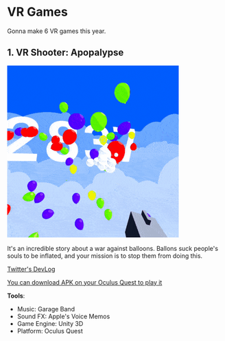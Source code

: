 # VR Games
Gonna make 6 VR games this year.

## 1. VR Shooter: Apopalypse

![VR Shooter: Apopalypse](apopalypse.gif)

It's an incredible story about a war against balloons. Ballons suck people's souls to be inflated, and your mission is to stop them from doing this.

[Twitter's DevLog](https://twitter.com/Volorf/status/1203958100945969153)

[You can download APK on your Oculus Quest to play it](Apopalypse.apk)

**Tools**:
* Music: Garage Band
* Sound FX: Apple's Voice Memos
* Game Engine: Unity 3D
* Platform: Oculus Quest
